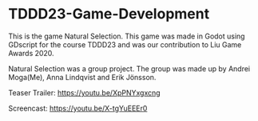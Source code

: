 # TDDD23-Game-Development
This is the game Natural Selection. This game was made in Godot using GDscript for the course TDDD23 and was our contribution to Liu Game Awards 2020.

Natural Selection was a group project. The group was made up by Andrei Moga(Me), Anna Lindqvist and Erik Jönsson.

Teaser Trailer:
https://youtu.be/XpPNYxgxcng

Screencast:
https://youtu.be/X-tgYuEEEr0
